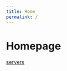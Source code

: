```yaml
---
title: Home
permalink: /
---
```


<html>
  <head>
    <title>Home</title>
  </head>
  <body>
    <h1>Homepage</h1>
    <p>
      <a href="https://github.com/okok-popsmokee/thexeniafanclub.github.io">servers</a>
    </p>
  </body>
</html>
